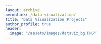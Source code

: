 ```yaml
---
layout: archive
permalink: /data-visualization/
title: "Data Visualization Projects"
author_profile: true
header:
  image: "/assets/images/dataviz_bg.PNG"
---
```

